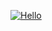[![Hello](https://img.youtube.com/vi/MzaTDQse_Fg/0.jpg)](https://www.youtube.com/watch?v=dQw4w9WgXcQ "Hello")
